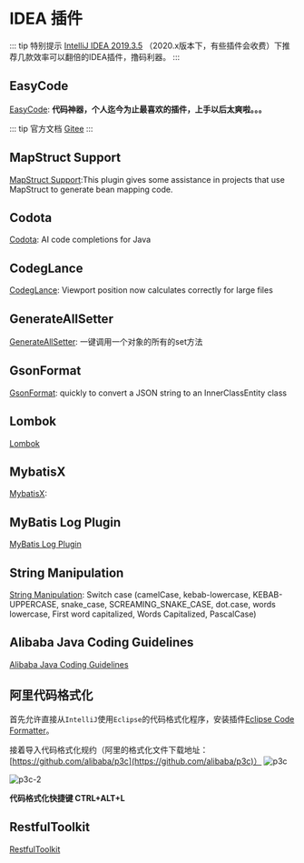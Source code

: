 # IDEA 插件

::: tip 特别提示
[IntelliJ IDEA 2019.3.5](https://www.jetbrains.com/idea/download/other.html) （2020.x版本下，有些插件会收费）下推荐几款效率可以翻倍的IDEA插件，撸码利器。
:::

## EasyCode

[EasyCode](https://plugins.jetbrains.com/plugin/10954-easy-code): **代码神器，个人迄今为止最喜欢的插件，上手以后太爽啦。。。** 

::: tip 官方文档
[Gitee](https://gitee.com/makejava/EasyCode)
:::

## MapStruct Support

[MapStruct Support](https://plugins.jetbrains.com/plugin/10036-mapstruct-support):This plugin gives some assistance in projects that use MapStruct to generate bean mapping code.

## Codota

[Codota](https://plugins.jetbrains.com/plugin/7638-codota): AI code completions for Java

## CodegLance

[CodegLance](https://plugins.jetbrains.com/plugin/7275-codeglance): Viewport position now calculates correctly for large files

## GenerateAllSetter

[GenerateAllSetter](https://plugins.jetbrains.com/plugin/9360-generateallsetter): 一键调用一个对象的所有的set方法

## GsonFormat

[GsonFormat](https://plugins.jetbrains.com/plugin/7654-gsonformat): quickly to convert a JSON string to an InnerClassEntity class

## Lombok

[Lombok](https://plugins.jetbrains.com/plugin/6317-lombok)

## MybatisX

[MybatisX](https://plugins.jetbrains.com/plugin/10119-mybatisx): 

## MyBatis Log Plugin

[MyBatis Log Plugin](https://plugins.jetbrains.com/plugin/10065-mybatis-log-plugin) 

## String Manipulation

[String Manipulation](https://plugins.jetbrains.com/plugin/2162-string-manipulation): Switch case (camelCase, kebab-lowercase, KEBAB-UPPERCASE, snake_case, SCREAMING_SNAKE_CASE, dot.case, words lowercase, First word capitalized, Words Capitalized, PascalCase)

## Alibaba Java Coding Guidelines

[Alibaba Java Coding Guidelines](https://plugins.jetbrains.com/plugin/10046-alibaba-java-coding-guidelines)

## 阿里代码格式化

首先允许直接从`IntelliJ`使用`Eclipse`的代码格式化程序，安装插件[Eclipse Code Formatter](https://plugins.jetbrains.com/plugin/6546-eclipse-code-formatter)。

接着导入代码格式化规约（阿里的格式化文件下载地址：[https://github.com/alibaba/p3c](https://github.com/alibaba/p3c)）
![p3c](/img/digging-deeper/p3c-1.png)

![p3c-2](/img/digging-deeper/p3c-2.png)

**代码格式化快捷键 CTRL+ALT+L**

## RestfulToolkit

[RestfulToolkit](https://plugins.jetbrains.com/plugin/10292-restfultoolkit/)
